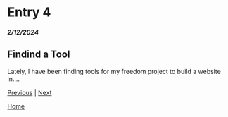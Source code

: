 # Entry 4
##### 2/12/2024

## Findind a Tool
Lately, I have been finding tools for my freedom project to build a website in....

[Previous](entry03.md) | [Next](entry05.md)

[Home](../README.md)

